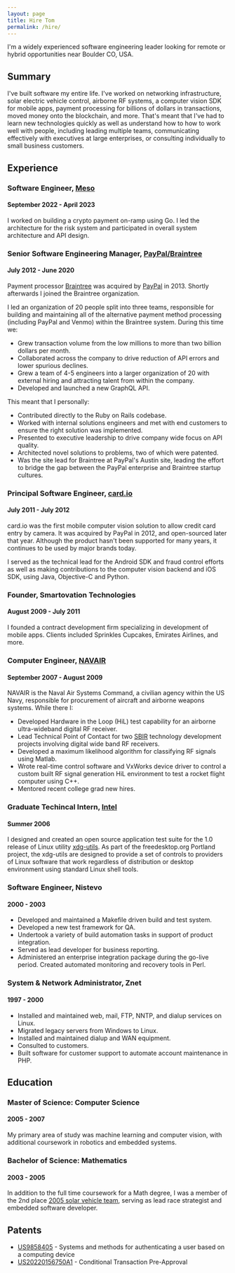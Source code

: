 ```yaml
---
layout: page
title: Hire Tom
permalink: /hire/
---
```


I'm a widely experienced software engineering leader looking for remote or hybrid opportunities near Boulder CO, USA.

Summary
-------

I've built software my entire life. I've worked on networking infrastructure, solar electric vehicle control, airborne RF systems, a computer vision SDK for mobile apps, payment processing for billions of dollars in transactions, moved money onto the blockchain, and more. That's meant that I've had to learn new technologies quickly as well as understand how to how to work well with people, including leading multiple teams, communicating effectively with executives at large enterprises, or consulting individually to small business customers.

Experience
----------

### Software Engineer, [Meso](https://meso.network)

#### September 2022 - April 2023

I worked on building a crypto payment on-ramp using Go. I led the architecture for the risk system and participated in overall system architecture and API design.

### Senior Software Engineering Manager, [PayPal/Braintree](https://www.braintreepayments.com)

#### July 2012 - June 2020

Payment processor [Braintree](https://www.braintreepayments.com/) was acquired by [PayPal](https://www.paypal.com) in 2013. Shortly afterwards I joined the Braintree organization.

I led an organization of 20 people split into three teams, responsible for building and maintaining all of the alternative payment method processing (including PayPal and Venmo) within the Braintree system. During this time we:

- Grew transaction volume from the low millions to more than two billion dollars per month.
- Collaborated across the company to drive reduction of API errors and lower spurious declines.
- Grew a team of 4-5 engineers into a larger organization of 20 with external hiring and attracting talent from within the company.
- Developed and launched a new GraphQL API.

This meant that I personally:

- Contributed directly to the Ruby on Rails codebase.
- Worked with internal solutions engineers and met with end customers to ensure the right solution was implemented.
- Presented to executive leadership to drive company wide focus on API quality.
- Architected novel solutions to problems, two of which were patented.
- Was the site lead for Braintree at PayPal's Austin site, leading the effort to bridge the gap between the PayPal enterprise and Braintree startup cultures.

### Principal Software Engineer, [card.io](https://github.com/card-io/)

#### July 2011 - July 2012

card.io was the first mobile computer vision solution to allow credit card entry by camera. It was acquired by PayPal in 2012, and open-sourced later that year. Although the product hasn't been supported for many years, it continues to be used by major brands today.

I served as the technical lead for the Android SDK and fraud control efforts as well as making contributions to the computer vision backend and iOS SDK, using Java, Objective-C and Python.

### Founder, Smartovation Technologies

#### August 2009 - July 2011

I founded a contract development firm specializing in development of mobile apps. Clients included Sprinkles Cupcakes, Emirates Airlines, and more.

### Computer Engineer, [NAVAIR](https://www.navair.navy.mil/)

#### September 2007 - August 2009

NAVAIR is the Naval Air Systems Command, a civilian agency within the US Navy, responsible for procurement of aircraft and airborne weapons systems. While there I:

- Developed Hardware in the Loop (HiL) test capability for an airborne ultra-wideband digital RF receiver.
- Lead Technical Point of Contact for two [SBIR](https://www.navysbir.com/) technology development projects involving digital wide band RF receivers.
- Developed a maximum likelihood algorithm for classifying RF signals using Matlab.
- Wrote real-time control software and VxWorks device driver to control a custom built RF signal generation HiL environment to test a rocket flight computer using C++.
- Mentored recent college grad new hires.

### Graduate Techincal Intern, [Intel](https://www.intel.com)

#### Summer 2006

I designed and created an open source application test suite for the 1.0 release of Linux utility [xdg-utils](https://www.freedesktop.org/wiki/Software/xdg-utils/). As part of the freedesktop.org Portland project, the xdg-utils are designed to provide a set of controls to providers of Linux software that work regardless of distribution or desktop environment using standard Linux shell tools. 

###  Software Engineer, Nistevo

#### 2000 - 2003

- Developed and maintained a Makefile driven build and test system.
- Developed a new test framework for QA.
- Undertook a variety of build automation tasks in support of product integration.
- Served as lead developer for business reporting.
- Administered an enterprise integration package during the go-live period. Created automated monitoring and recovery tools in Perl.

### System & Network Administrator, Znet

#### 1997 - 2000

- Installed and maintained web, mail, FTP, NNTP, and dialup services on Linux.
- Migrated legacy servers from Windows to Linux.
- Installed and maintained dialup and WAN equipment.
- Consulted to customers.
- Built software for customer support to automate account maintenance in PHP.

Education
---------

### Master of Science: Computer Science 

#### 2005 - 2007

My primary area of study was machine learning and computer vision, with additional coursework in robotics and embedded systems.

### Bachelor of Science: Mathematics

#### 2003 - 2005

In addition to the full time coursework for a Math degree, I was a member of the 2nd place [2005 solar vehicle team](https://umnsvp.org/design-of-borealis-iii), serving as lead race strategist and embedded software developer.

Patents
-------

- [US9858405](https://patents.google.com/patent/US9858405B2/) - Systems and methods for authenticating a user based on a computing device
- [US20220156750A1](https://patents.google.com/patent/US20220156750A1/) - Conditional Transaction Pre-Approval
